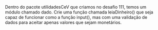Dentro do pacote utilidadesCeV que criamos no desafio 111, temos um
módulo chamado dado. Crie uma função chamada leiaDinheiro() que seja
capaz de funcionar como a função input(), mas com uma validação de dados
para aceitar apenas valores que sejam monetários.